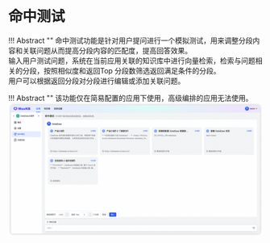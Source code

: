
# 命中测试

!!! Abstract ""
    命中测试功能是针对用户提问进行一个模拟测试，用来调整分段内容和关联问题从而提高分段内容的匹配度，提高回答效果。      
    输入用户测试问题，系统在当前应用关联的知识库中进行向量检索，检索与问题相关的分段，按照相似度和返回Top 分段数筛选返回满足条件的分段。      
    用户可以根据返回分段对分段进行编辑或添加关联问题。 
    
!!! Abstract ""
    该功能仅在简易配置的应用下使用，高级编排的应用无法使用。
![命中测试](../../img/app/app-hittesting.png)